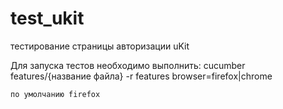 # test_ukit
тестирование страницы авторизации uKit

Для запуска тестов необходимо выполнить:
    cucumber features/{название файла} -r features browser=firefox|chrome

    по умолчанию firefox


